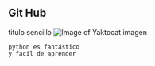 ## Git Hub
titulo sencillo
![Image of Yaktocat](https://tse1.mm.bing.net/th?id=OIP.OVhu_PMqk6pohH16RjRYdAHaEP&pid=Api&P=0&h=180)
imagen
```
python es fantástico
y facil de aprender
```
